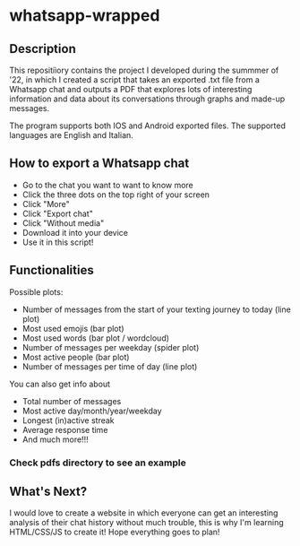 # whatsapp-wrapped

## Description
This repositiìory contains the project I developed during the summmer of '22, in which I created a script 
that takes an exported .txt file from a Whatsapp chat and
outputs a PDF that explores lots of interesting information and data about its conversations through graphs
and made-up messages.

The program supports both IOS and Android exported files.
The supported languages are English and Italian.

## How to export a Whatsapp chat
* Go to the chat you want to want to know more
* Click the three dots on the top right of your screen 
* Click "More"
* Click "Export chat" 
* Click "Without media"
* Download it into your device 
* Use it in this script!

## Functionalities
Possible plots:
* Number of messages from the start of your texting journey to today (line plot)
* Most used emojis (bar plot)
* Most used words (bar plot / wordcloud)
* Number of messages per weekday (spider plot)
* Most active people (bar plot)
* Number of messages per time of day (line plot)

You can also get info about
* Total number of messages
* Most active day/month/year/weekday
* Longest (in)active streak
* Average response time
* And much more!!! 

### Check pdfs directory to see an example

## What's Next?
I would love to create a website in which everyone can get an interesting analysis of their chat history without much trouble,
this is why I'm learning HTML/CSS/JS to create it! Hope everything goes to plan!
